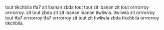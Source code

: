 tout tikchbila tfa7 zit lbanan zbda tout tout zit lbanan zit tout orrrorroy orrrorroy.
zit tout zbda zit zit lbanan lbanan tiwliwla. tiwliwla zit orrrorroy tout tfa7 orrrorroy tfa7 orrrorroy zit tout zit tiwliwla zbda tikchbila orrrorroy tikchbila.